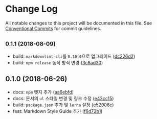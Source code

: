 # Change Log

All notable changes to this project will be documented in this file.
See [Conventional Commits](https://conventionalcommits.org) for commit guidelines.

<a name="0.1.1"></a>
## <small>0.1.1 (2018-08-09)</small>

* build: `markdownlint-cli`를 `0.10.0`으로 업그레이드 ([dc226d2](https://github.com/vendys/vendys-guidelines/commit/dc226d2))
* build: `npm release` 동작 방식 변경 ([3c8ad30](https://github.com/vendys/vendys-guidelines/commit/3c8ad30))




<a name="0.1.0"></a>
## 0.1.0 (2018-06-26)

* docs: `npm` 뱃지 추가 ([aa6ebfd](https://github.com/vendys/vendys-guidelines/commit/aa6ebfd))
* docs: 문서의 `ul` 스타일 변경 및 링크 수정 ([e43cc15](https://github.com/vendys/vendys-guidelines/commit/e43cc15))
* build: `package.json` 추가 및 `lerna` 설정 ([e52906c](https://github.com/vendys/vendys-guidelines/commit/e52906c))
* feat: Markdown Style Guide 추가 ([f6d72b1](https://github.com/vendys/vendys-guidelines/commit/f6d72b1))
